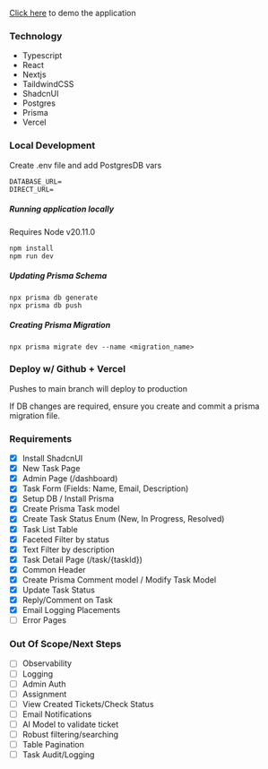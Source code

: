 [Click here](https://zealthy-help-desk-jason-leajones-projects.vercel.app) to demo the application

### Technology

- Typescript
- React
- Nextjs
- TaildwindCSS
- ShadcnUI
- Postgres
- Prisma
- Vercel

### Local Development

Create .env file and add PostgresDB vars

```
DATABASE_URL=
DIRECT_URL=
```

##### Running application locally

Requires Node v20.11.0

```
npm install
npm run dev
```

##### Updating Prisma Schema

```
npx prisma db generate
npx prisma db push
```

##### Creating Prisma Migration

```
npx prisma migrate dev --name <migration_name>
```

### Deploy w/ Github + Vercel

Pushes to main branch will deploy to production

If DB changes are required, ensure you create and commit a prisma migration file.

### Requirements

- [x] Install ShadcnUI
- [x] New Task Page
- [x] Admin Page (/dashboard)
- [x] Task Form (Fields: Name, Email, Description)
- [x] Setup DB / Install Prisma
- [x] Create Prisma Task model
- [x] Create Task Status Enum (New, In Progress, Resolved)
- [x] Task List Table
- [x] Faceted Filter by status
- [x] Text Filter by description
- [x] Task Detail Page (/task/{taskId})
- [x] Common Header
- [x] Create Prisma Comment model / Modify Task Model
- [x] Update Task Status
- [x] Reply/Comment on Task
- [x] Email Logging Placements
- [ ] Error Pages

### Out Of Scope/Next Steps

- [ ] Observability
- [ ] Logging
- [ ] Admin Auth
- [ ] Assignment
- [ ] View Created Tickets/Check Status
- [ ] Email Notifications
- [ ] AI Model to validate ticket
- [ ] Robust filtering/searching
- [ ] Table Pagination
- [ ] Task Audit/Logging
